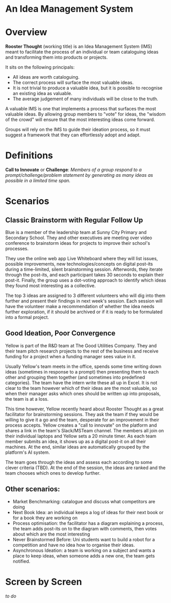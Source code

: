 # An Idea Management System

# Overview

**Rooster Thought** (working title) is an Idea Management System (IMS) meant to facilitate the process of an individual or team cataloguing ideas and transforming them into products or projects.

It sits on the following principals:

* All ideas are worth cataloguing.
* The correct process will surface the most valuable ideas.
* It is not trivial to produce a valuable idea, but it is possible to recognise an existing idea as valuable.
* The average judgement of many individuals will be close to the truth.

A valuable IMS is one that implements a process that surfaces the most valuable ideas. By allowing group members to "vote" for ideas, the "wisdom of the crowd" will ensure that the most interesting ideas come forward.

Groups will rely on the IMS to guide their ideation process, so it must suggest a framework that they can effortlessly adopt and adapt.

# Definitions

**Call to Innovate** or **Challenge**: _Members of a group respond to a prompt/challenge/problem statement by generating as many ideas as possible in a limited time span._

# Scenarios

## Classic Brainstorm with Regular Follow Up

Blue is a member of the leadership team at Sunny City Primary and Secondary School. They and other executives are meeting over video conference to brainstorm ideas for projects to improve their school's processes.

They use the online web app Live Whiteboard where they will list issues, possible improvements, new technologies/concepts on digital post-its during a time-limited, silent brainstorming session. Afterwords, they iterate through the post-its, and each participant takes 30 seconds to explain their post-it. Finally, the group uses a dot-voting approach to identify which ideas they found most interesting as a collective.

The top 3 ideas are assigned to 3 different volunteers who will dig into them further and present their findings in next week's session. Each session will have the volunteer make a recommendation of whether the idea needs further exploration, if it should be archived or if it is ready to be formulated into a formal project.

## Good Ideation, Poor Convergence

Yellow is part of the R&D team at The Good Utilities Company. They and their team pitch research projects to the rest of the business and receive funding for a project when a funding manager sees value in it.

Usually Yellow's team meets in the office, spends some time writing down ideas (sometimes in response to a prompt) then presenting them to each other and grouping them together (and sometimes into predefined categories). The team have the intern write these all up in Excel. It is not clear to the team however which of their ideas are the most valuable, so when their manager asks which ones should be written up into proposals, the team is at a loss.

This time however, Yellow recently heard about Rooster Thought as a great facilitator for brainstorming sessions. They ask the team if they would be willing to give it a go and the team, desperate for an improvement in their process accepts. Yellow creates a "call to innovate" on the platform and shares a link in the team's Slack/MSTeam channel. The members all join on their individual laptops and Yellow sets a 20 minute timer. As each team member submits an idea, it shows up as a digital post-it on all their machines. At the end, similar ideas are automatically grouped by the platform's AI system.

The team goes through the ideas and assess each according to some clever criteria (TBD). At the end of the session, the ideas are ranked and the team chooses which ones to develop further.

## Other scenarios:

* Market Benchmarking: catalogue and discuss what competitors are doing
* Next Book Idea: an individual keeps a log of ideas for their next book or for a book they are working on
* Process optimisation: the facilitator has a diagram explaining a process, the team adds post-its on to the diagram with comments, then votes about which are the most interesting
* Never Brainstormed Before: Uni students want to build a robot for a competition and have no idea how to organise their ideas.
* Asynchronous Ideation: a team is working on a subject and wants a place to keep ideas, when someone adds a new one, the team gets notified.

# Screen by Screen

_to do_

